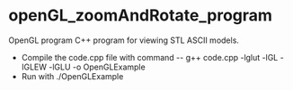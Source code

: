 # openGL_zoomAndRotate_program
OpenGL program C++ program for viewing STL ASCII models.

- Compile the code.cpp file with command
  -- g++ code.cpp -lglut -lGL -lGLEW -lGLU -o OpenGLExample
- Run with ./OpenGLExample
